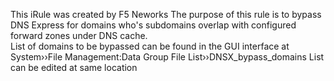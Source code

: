 This iRule was created by F5 Neworks 
The purpose of this rule is to bypass DNS Express for domains who's subdomains
overlap with configured forward zones under DNS cache.  
List of domains to be bypassed can be found in the GUI interface at System››File Management:Data Group File List››DNSX_bypass_domains List can be edited at same location